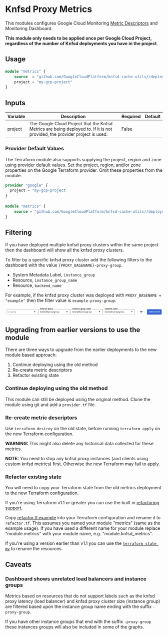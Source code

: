 # Knfsd Proxy Metrics

This modules configures Google Cloud Monitoring [Metric Descriptors](https://cloud.google.com/monitoring/custom-metrics/creating-metrics#creating_a_metric_descriptor) and Monitoring Dashboard.

**This module only needs to be applied once per Google Cloud Project, regardless of the number of Knfsd deployments you have in the project**.

## Usage

```terraform
module "metrics" {
    source  = "github.com/GoogleCloudPlatform/knfsd-cache-utils//deployment/metrics?ref=v0.6.4"
    project = "my-gcp-project"
}
```

## Inputs

| Variable | Description | Required | Default
| -------- | ----------- | -------- | -------
| project  | The Google Cloud Project that the Knfsd Metrics are being deployed to. If it is not provided, the provider project is used. | False

### Provider Default Values

The Terraform module also supports supplying the project, region and zone using provider default values. Set the project, region, and/or zone properties on the Google Terraform provider. Omit these properties from the module.

```terraform
provider "google" {
  project = "my-gcp-project
}

module "metrics" {
    source = "github.com/GoogleCloudPlatform/knfsd-cache-utils//deployment/metrics?ref=v0.6.4"
}
```

## Filtering

If you have deployed multiple knfsd proxy clusters within the same project then the dashboard will show all the knfsd proxy clusters.

To filter by a specific knfsd proxy cluster add the following filters to the dashboard with the value `{PROXY_BASENAME}-proxy-group`.

* System Metadata Label, `instance_group`
* Resource, `instance_group_name`
* Resource, `backend_name`

For example, if the knfsd proxy cluster was deployed with `PROXY_BASENAME = "example"` then the filter value is `example-proxy-group`.

![Example Filters](./filters.png)

## Upgrading from earlier versions to use the module

There are three ways to upgrade from the earlier deployments to the new module based approach:

1. Continue deploying using the old method
2. Re-create metric descriptors
3. Refactor existing state

### Continue deploying using the old method

This module can still be deployed using the original method. Clone the module using git and add a `provider.tf` file.

### Re-create metric descriptors

Use `terraform destroy` on the old state, before running `terraform apply` on the new Terraform configuration.

**WARNING:** This might also delete any historical data collected for these metrics.

**NOTE:** You need to stop any knfsd proxy instances (and clients using custom knfsd metrics) first. Otherwise the new Terraform may fail to apply.

### Refactor existing state

You will need to copy your Terraform state from the old metrics deployment to the new Terraform configuration.

If you're using Terraform v1.1 or greater you can use the built in [refactoring support](https://www.terraform.io/language/modules/develop/refactoring).

Copy [refactor.tf.example](./refactor.tf.example) into your Terraform configuration and rename it to `refactor.tf`. This assumes you named your module "metrics" (same as the example usage). If you have used a different name for your module replace "module.metrics" with your module name, e.g. "module.knfsd_metrics".

If you're using a version earlier than v1.1 you can use the [`terraform state mv`](https://www.terraform.io/cli/commands/state/mv) to rename the resources.

## Caveats

### Dashboard shows unrelated load balancers and instance groups

Metrics based on resources that do not support labels such as the knfsd proxy latency (load balancer) and knfsd proxy cluster size (instance group) are filtered based upon the instance group name ending with the suffix `-proxy-group`.

If you have other instance groups that end with the suffix `-proxy-group` these instances groups will also be included in some of the graphs.
